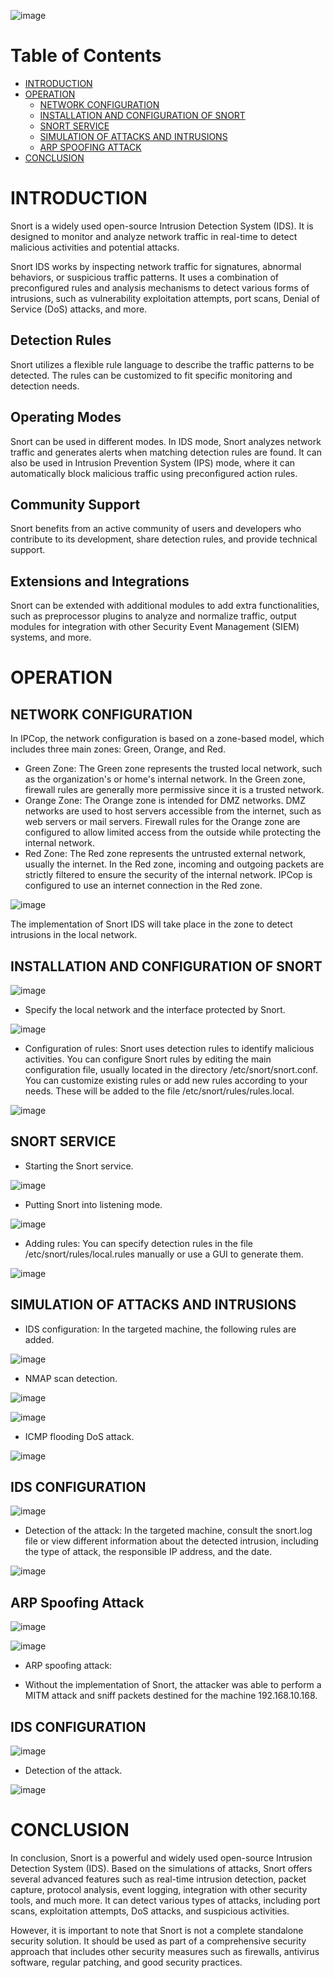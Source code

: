 ![image](https://github.com/zaka1200/tp_snort/assets/121964432/255bfaa4-03be-4b65-ab36-3c32dec08194)

# Table of Contents

- [INTRODUCTION](#introduction)
- [OPERATION](#operation)
  - [NETWORK CONFIGURATION](#network-configuration)
  - [INSTALLATION AND CONFIGURATION OF SNORT](#installation-and-configuration-of-snort)
  - [SNORT SERVICE](#snort-service)
  - [SIMULATION OF ATTACKS AND INTRUSIONS](#simulation-of-attacks-and-intrusions)
  - [ARP SPOOFING ATTACK](#arp-spoofing-attack)
- [CONCLUSION](#conclusion)

# INTRODUCTION

Snort is a widely used open-source Intrusion Detection System (IDS). It is designed to monitor and analyze network traffic in real-time to detect malicious activities and potential attacks.

Snort IDS works by inspecting network traffic for signatures, abnormal behaviors, or suspicious traffic patterns. It uses a combination of preconfigured rules and analysis mechanisms to detect various forms of intrusions, such as vulnerability exploitation attempts, port scans, Denial of Service (DoS) attacks, and more.

## Detection Rules

Snort utilizes a flexible rule language to describe the traffic patterns to be detected. The rules can be customized to fit specific monitoring and detection needs.

## Operating Modes

Snort can be used in different modes. In IDS mode, Snort analyzes network traffic and generates alerts when matching detection rules are found. It can also be used in Intrusion Prevention System (IPS) mode, where it can automatically block malicious traffic using preconfigured action rules.

## Community Support

Snort benefits from an active community of users and developers who contribute to its development, share detection rules, and provide technical support.

## Extensions and Integrations

Snort can be extended with additional modules to add extra functionalities, such as preprocessor plugins to analyze and normalize traffic, output modules for integration with other Security Event Management (SIEM) systems, and more.

# OPERATION

## NETWORK CONFIGURATION

In IPCop, the network configuration is based on a zone-based model, which includes three main zones: Green, Orange, and Red.

- Green Zone: The Green zone represents the trusted local network, such as the organization's or home's internal network. In the Green zone, firewall rules are generally more permissive since it is a trusted network.
- Orange Zone: The Orange zone is intended for DMZ networks. DMZ networks are used to host servers accessible from the internet, such as web servers or mail servers. Firewall rules for the Orange zone are configured to allow limited access from the outside while protecting the internal network.
- Red Zone: The Red zone represents the untrusted external network, usually the internet. In the Red zone, incoming and outgoing packets are strictly filtered to ensure the security of the internal network. IPCop is configured to use an internet connection in the Red zone.

![image](https://github.com/zaka1200/tp_snort/assets/121964432/24b8e752-8cb2-4079-a75f-9f4f1dd347f2)


The implementation of Snort IDS will take place in the zone to detect intrusions in the local network.

## INSTALLATION AND CONFIGURATION OF SNORT

![image](https://github.com/zaka1200/tp_snort/assets/121964432/4aa93c3d-dda9-47de-982d-cc8ffd070031)

- Specify the local network and the interface protected by Snort.

![image](https://github.com/zaka1200/tp_snort/assets/121964432/fdcbeb5d-4445-4240-8263-138e3471db4f)

- Configuration of rules: Snort uses detection rules to identify malicious activities. You can configure Snort rules by editing the main configuration file, usually located in the directory /etc/snort/snort.conf. You can customize existing rules or add new rules according to your needs. These will be added to the file /etc/snort/rules/rules.local.

![image](https://github.com/zaka1200/tp_snort/assets/121964432/bfb14322-7eb2-494c-a6cb-b44efa18bc3a)


## SNORT SERVICE

- Starting the Snort service.

![image](https://github.com/zaka1200/tp_snort/assets/121964432/a8ee849b-d9a7-4f60-97aa-cd66c3bb9c27)


- Putting Snort into listening mode.

![image](https://github.com/zaka1200/tp_snort/assets/121964432/39f677ab-08b7-421f-9f8e-1be44e408993)


- Adding rules: You can specify detection rules in the file /etc/snort/rules/local.rules manually or use a GUI to generate them.

![image](https://github.com/zaka1200/tp_snort/assets/121964432/3d3c1087-8d45-452a-b834-1ca46902c023)


## SIMULATION OF ATTACKS AND INTRUSIONS

- IDS configuration: In the targeted machine, the following rules are added.

![image](https://github.com/zaka1200/tp_snort/assets/121964432/fee9f618-2a94-4855-9ea2-31d263038387)

- NMAP scan detection.

![image](https://github.com/zaka1200/tp_snort/assets/121964432/5a17048c-5cee-41da-a913-754a62d2fcbc)

![image](https://github.com/zaka1200/tp_snort/assets/121964432/246f035f-cf2b-4536-8099-2398ca959e5d)

- ICMP flooding DoS attack.

![image](https://github.com/zaka1200/tp_snort/assets/121964432/e3610bec-56db-4355-9f68-5c9117d6f1aa)



## IDS CONFIGURATION
![image](https://github.com/zaka1200/tp_snort/assets/121964432/7d26b0e0-8e28-4a9a-99f0-3107f2929882)


- Detection of the attack: In the targeted machine, consult the snort.log file or view different information about the detected intrusion, including the type of attack, the responsible IP address, and the date.

![image](https://github.com/zaka1200/tp_snort/assets/121964432/ac246121-3e6a-401f-b343-73d4c48bc871)


## ARP Spoofing Attack

![image](https://github.com/zaka1200/tp_snort/assets/121964432/8feb3dfe-7676-4a90-af1f-7e8fedbf0c2d)

![image](https://github.com/zaka1200/tp_snort/assets/121964432/a1502135-1b1c-4954-a2aa-e00e1d8878dc)

- ARP spoofing attack:


-   Without the implementation of Snort, the attacker was able to perform a MITM attack and sniff packets destined for the machine 192.168.10.168.

## IDS CONFIGURATION

![image](https://github.com/zaka1200/tp_snort/assets/121964432/e2914fc7-0b65-44a6-aa36-b1a5d2254776)

- Detection of the attack.

![image](https://github.com/zaka1200/tp_snort/assets/121964432/c26fc03f-66a7-4783-afda-0731a17abc2e)


# CONCLUSION

In conclusion, Snort is a powerful and widely used open-source Intrusion Detection System (IDS). Based on the simulations of attacks, Snort offers several advanced features such as real-time intrusion detection, packet capture, protocol analysis, event logging, integration with other security tools, and much more. It can detect various types of attacks, including port scans, exploitation attempts, DoS attacks, and suspicious activities.

However, it is important to note that Snort is not a complete standalone security solution. It should be used as part of a comprehensive security approach that includes other security measures such as firewalls, antivirus software, regular patching, and good security practices.




